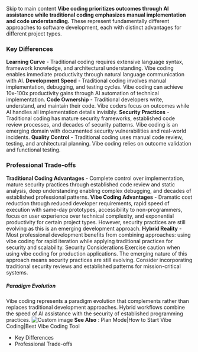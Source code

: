 Skip to main content
**Vibe coding prioritizes outcomes through AI assistance while traditional coding emphasizes manual implementation and code understanding.** These represent fundamentally different approaches to software development, each with distinct advantages for different project types.
### Key Differences​
**Learning Curve** - Traditional coding requires extensive language syntax, framework knowledge, and architectural understanding. Vibe coding enables immediate productivity through natural language communication with AI.
**Development Speed** - Traditional coding involves manual implementation, debugging, and testing cycles. Vibe coding can achieve 10x-100x productivity gains through AI automation of technical implementation.
**Code Ownership** - Traditional developers write, understand, and maintain their code. Vibe coders focus on outcomes while AI handles all implementation details invisibly.
**Security Practices** - Traditional coding has mature security frameworks, established code review processes, and decades of security patterns. Vibe coding is an emerging domain with documented security vulnerabilities and real-world incidents.
**Quality Control** - Traditional coding uses manual code review, testing, and architectural planning. Vibe coding relies on outcome validation and functional testing.
### Professional Trade-offs​
**Traditional Coding Advantages** - Complete control over implementation, mature security practices through established code review and static analysis, deep understanding enabling complex debugging, and decades of established professional patterns.
**Vibe Coding Advantages** - Dramatic cost reduction through reduced developer requirements, rapid speed of execution with same-day prototypes, accessibility to non-programmers, focus on user experience over technical complexity, and exponential productivity for certain project types. However, security practices are still evolving as this is an emerging development approach.
**Hybrid Reality** - Most professional development benefits from combining approaches: using vibe coding for rapid iteration while applying traditional practices for security and scalability.
Security Considerations
Exercise caution when using vibe coding for production applications. The emerging nature of this approach means security practices are still evolving. Consider incorporating traditional security reviews and established patterns for mission-critical systems.
##### Paradigm Evolution
Vibe coding represents a paradigm evolution that complements rather than replaces traditional development approaches. Hybrid workflows combine the speed of AI assistance with the security of established programming practices.
![Custom image](https://www.claudelog.com/img/discovery/014.png)
**See Also** : Plan Mode|How to Start Vibe Coding|Best Vibe Coding Tool
  * Key Differences
  * Professional Trade-offs


